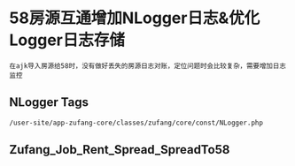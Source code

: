 # 58房源互通增加NLogger日志&优化Logger日志存储

```
在ajk导入房源给58时，没有做好丢失的房源日志对账，定位问题时会比较复杂，需要增加日志监控
```

## NLogger Tags

```
/user-site/app-zufang-core/classes/zufang/core/const/NLogger.php
```

## Zufang_Job_Rent_Spread_SpreadTo58

```

```